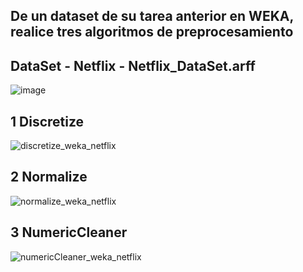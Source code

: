 ## De un dataset de su tarea anterior en WEKA, realice tres algoritmos de preprocesamiento
## DataSet - Netflix - Netflix_DataSet.arff
![image](https://user-images.githubusercontent.com/39333761/135205288-12288d78-d0e5-4f31-b652-98fcaaad684a.png)

## 1 Discretize
  ![discretize_weka_netflix](https://user-images.githubusercontent.com/39333761/135206289-037b0664-6ed1-4f4a-8edb-ea111e434de4.png)

## 2 Normalize
![normalize_weka_netflix](https://user-images.githubusercontent.com/39333761/135205781-bda46061-0018-42ad-a607-9b67199ad79f.png)

## 3 NumericCleaner

![numericCleaner_weka_netflix](https://user-images.githubusercontent.com/39333761/135206188-5195f13e-5b70-4d0d-aea8-8ff98d7b2fb9.png)
